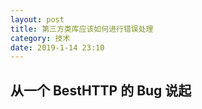```yaml
---
layout: post
title: 第三方类库应该如何进行错误处理
category: 技术
date: 2019-1-14 23:10
---
```


## 从一个 BestHTTP 的 Bug 说起

